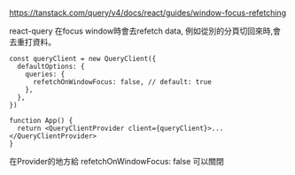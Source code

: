 https://tanstack.com/query/v4/docs/react/guides/window-focus-refetching

react-query 在focus window時會去refetch data, 例如從別的分頁切回來時,會去重打資料。

```tsx
const queryClient = new QueryClient({
  defaultOptions: {
    queries: {
      refetchOnWindowFocus: false, // default: true
    },
  },
})

function App() {
  return <QueryClientProvider client={queryClient}>...</QueryClientProvider>
}
```

在Provider的地方給 refetchOnWindowFocus: false 可以關閉
